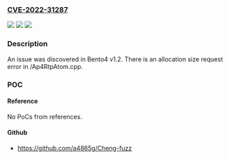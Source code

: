 ### [CVE-2022-31287](https://cve.mitre.org/cgi-bin/cvename.cgi?name=CVE-2022-31287)
![](https://img.shields.io/static/v1?label=Product&message=n%2Fa&color=blue)
![](https://img.shields.io/static/v1?label=Version&message=n%2Fa&color=blue)
![](https://img.shields.io/static/v1?label=Vulnerability&message=n%2Fa&color=brighgreen)

### Description

An issue was discovered in Bento4 v1.2. There is an allocation size request error in /Ap4RtpAtom.cpp.

### POC

#### Reference
No PoCs from references.

#### Github
- https://github.com/a4865g/Cheng-fuzz

